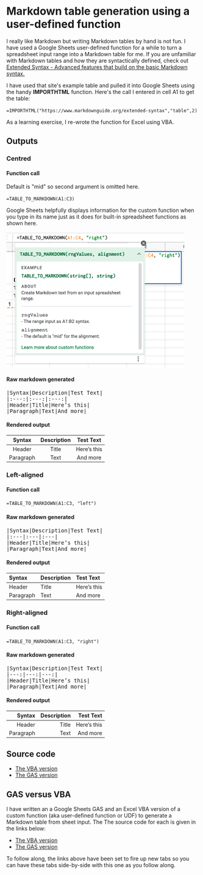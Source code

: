 # Markdown table generation using a user-defined function

I really like Markdown but writing Markdown tables by hand is not fun. I have used a Google Sheets
user-defined function for a while to turn a spreadsheet input range into a Markdown table for me.
If you are unfamiliar with Markdown tables and how they are syntactically defined, check out
[Extended Syntax - Advanced features that build on the basic Markdown syntax.](https://www.markdownguide.org/extended-syntax)

I have used that site's example table and pulled it into Google Sheets using the handy 
__IMPORTHTML__ function. Here's the call I entered in cell A1 to get the table:

`=IMPORTHTML("https://www.markdownguide.org/extended-syntax","table",2)`

As a learning exercise, I re-wrote the function for Excel using VBA.



## Outputs

### Centred


#### Function call

Default is "mid" so second argument is omitted here.

`=TABLE_TO_MARKDOWN(A1:C3)`

Google Sheets helpfully displays information for the custom function when you type in its name
just as it does for built-in spreadsheet functions as shown here.

![Help for custom function TABLE_TO_MARKDOWN](./imgs/googlesheets_custom_function_help.png)

#### Raw markdown generated

<pre>
|Syntax|Description|Test Text|
|:---:|:---:|:---:|
|Header|Title|Here’s this|
|Paragraph|Text|And more|
</pre>

#### Rendered output

|Syntax|Description|Test Text|
|:---:|:---:|:---:|
|Header|Title|Here’s this|
|Paragraph|Text|And more|

### Left-aligned

#### Function call

`=TABLE_TO_MARKDOWN(A1:C3, "left")`


#### Raw markdown generated 

<pre>
|Syntax|Description|Test Text|
|:---|:---|:---|
|Header|Title|Here’s this|
|Paragraph|Text|And more|
</pre>

#### Rendered output

|Syntax|Description|Test Text|
|:---|:---|:---|
|Header|Title|Here’s this|
|Paragraph|Text|And more|


### Right-aligned

#### Function call

`=TABLE_TO_MARKDOWN(A1:C3, "right")`

#### Raw markdown generated

<pre>
|Syntax|Description|Test Text|
|---:|---:|---:|
|Header|Title|Here’s this|
|Paragraph|Text|And more|
</pre>

#### Rendered output

|Syntax|Description|Test Text|
|---:|---:|---:|
|Header|Title|Here’s this|
|Paragraph|Text|And more|


## Source code

- [The VBA version](https://github.com/Rotifer/VBA_GAS/blob/main/Markdown_Generation/modMarkdownGenerator.bas)
- [The GAS version](https://github.com/Rotifer/VBA_GAS/blob/main/Markdown_Generation/sheets_table_to_markdown.js)

## GAS versus VBA

I have written an a Google Sheets GAS and an Excel VBA version of a custom function
(aka user-defined function or UDF) to generate a Markdown table from sheet input. The 
The source code for each is given in the links below:

- <a href="https://github.com/Rotifer/VBA_GAS/blob/main/Markdown_Generation/modMarkdownGenerator.bas">The VBA version</a>
- <a href="https://github.com/Rotifer/VBA_GAS/blob/main/Markdown_Generation/sheets_table_to_markdown.js" target="_blank">The GAS version</a>

To follow along, the links above have been set to fire up new tabs so you can have these tabs side-by-side with this one as you follow along.
